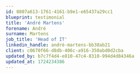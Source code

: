 ```yaml
---
id: 0807a613-1761-4161-b9e1-e65437a29cc1
blueprint: testimonial
title: 'André Martens'
forename: André
surname: Martens
job_title: 'Head of IT'
linkedin_handle: andré-martens-bb38ab21
client: c0670f66-d8db-406c-a916-350abd0d2cba
updated_by: b7c7f4d4-e810-47c4-8310-994d4d84346a
updated_at: 1724234386
---
```

